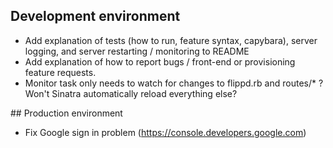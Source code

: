 ## Development environment

* Add explanation of tests (how to run, feature syntax, capybara), server logging, and server restarting / monitoring to README
* Add explanation of how to report bugs / front-end or provisioning feature requests.
* Monitor task only needs to watch for changes to flippd.rb and routes/* ? Won't Sinatra automatically reload everything else?

## Production environment

* Fix Google sign in problem (https://console.developers.google.com)
